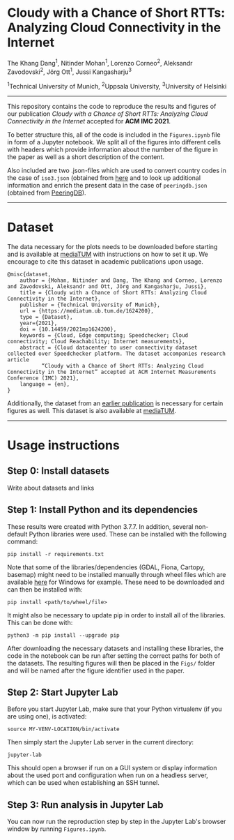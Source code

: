 # Cloudy with a Chance of Short RTTs: Analyzing Cloud Connectivity in the Internet

The Khang Dang<sup>1</sup>, Nitinder Mohan<sup>1</sup>, Lorenzo Corneo<sup>2</sup>, 
Aleksandr Zavodovski<sup>2</sup>, Jörg Ott<sup>1</sup>, Jussi Kangasharju<sup>3</sup>

<sup>1</sup>Technical University of Munich, <sup>2</sup>Uppsala University, <sup>3</sup>University of Helsinki

---

This repository contains the code to reproduce the results and figures of our publication *Cloudy with a Chance of 
Short RTTs: Analyzing Cloud Connectivity in the Internet* accepted for **ACM IMC 2021**.

To better structure this, all of the code is included in the `Figures.ipynb` file in form of a Jupyter notebook.
We split all of the figures into different cells with headers which provide information about the number of the
figure in the paper as well as a short description of the content.

Also included are two .json-files which are used to convert country codes in the case of `iso3.json` 
(obtained from [here](http://country.io/iso3.json) and to look up additional information and enrich
 the present data in the case of `peeringdb.json` (obtained from [PeeringDB](https://peeringdb.com/api/net)).

---

# Dataset

The data necessary for the plots needs to be downloaded before starting and
is available at [mediaTUM]() with instructions on how to set it up. 
We encourage to cite this dataset in academic publications upon usage.

```
@misc{dataset, 
	author = {Mohan, Nitinder and Dang, The Khang and Corneo, Lorenzo and Zavodovski, Aleksandr and Ott, Jörg and Kangasharju, Jussi},
	title = {Cloudy with a Chance of Short RTTs: Analyzing Cloud Connectivity in the Internet},
	publisher = {Technical University of Munich},
	url = {https://mediatum.ub.tum.de/1624200},
	type = {Dataset},
	year={2021},
	doi = {10.14459/2021mp1624200},
	keywords = {Cloud, Edge computing; Speedchecker; Cloud connectivity; Cloud Reachability; Internet measurements},
	abstract = {Cloud datacenter to user connectivity dataset collected over Speedchecker platform. The dataset accompanies research article 
		   “Cloudy with a Chance of Short RTTs: Analyzing Cloud Connectivity in the Internet” accepted at ACM Internet Measurements Conference (IMC) 2021},
	language = {en},
}
```

Additionally, the dataset from an [earlier publication](https://github.com/lorenzocorneo/surrounded-by-the-clouds) is necessary for certain
figures as well. This dataset is also available at [mediaTUM](https://mediatum.ub.tum.de/1593899).

---

# Usage instructions

## Step 0: Install datasets

Write about datasets and links

## Step 1: Install Python and its dependencies

These results were created with Python 3.7.7. In addition, several non-default Python libraries were used. These
can be installed with the following command:

```
pip install -r requirements.txt
```

Note that some of the libraries/dependencies (GDAL, Fiona, Cartopy, basemap) might need to be installed manually through wheel files
which are available [here](https://www.lfd.uci.edu/~gohlke/pythonlibs/) for Windows for example. These need to be downloaded 
and can then be installed with:

```
pip install <path/to/wheel/file>
```

It might also be necessary to update pip in order to install all of the libraries. This can be done with:

```
python3 -m pip install --upgrade pip
```

After downloading the necessary datasets and installing these libraries, the code in the notebook can be run after
setting the correct paths for both of the datasets. The resulting figures will then be placed in the `Figs/` folder 
and will be named after the figure identifier used in the paper.

## Step 2: Start Jupyter Lab

Before you start Jupyter Lab, make sure that your Python virtualenv (if you are using one), is activated:

```shell
source MY-VENV-LOCATION/bin/activate
```

Then simply start the Jupyter Lab server in the current directory:

```shell
jupyter-lab
```

This should open a browser if run on a GUI system or display information about the used port and configuration when run on a headless server, which can be used when establishing an SSH tunnel.


## Step 3: Run analysis in Jupyter Lab

You can now run the reproduction step by step in the Jupyter Lab's browser window by running `Figures.ipynb`.
